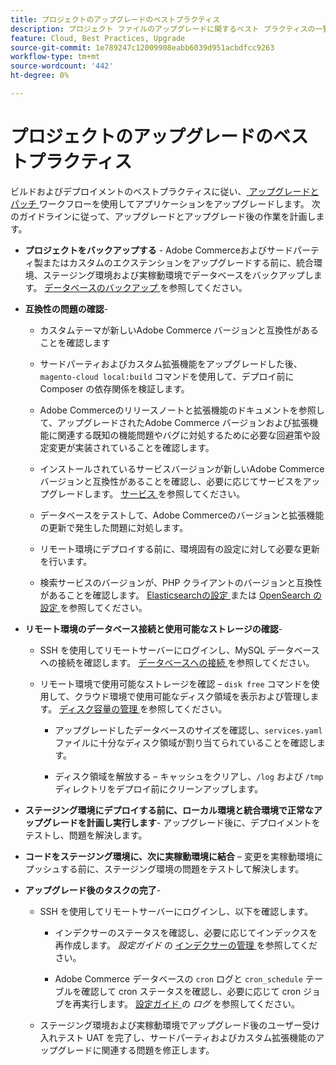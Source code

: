 ```yaml
---
title: プロジェクトのアップグレードのベストプラクティス
description: プロジェクト ファイルのアップグレードに関するベスト プラクティスの一覧を参照してください。
feature: Cloud, Best Practices, Upgrade
source-git-commit: 1e789247c12009908eabb6039d951acbdfcc9263
workflow-type: tm+mt
source-wordcount: '442'
ht-degree: 0%

---
```


# プロジェクトのアップグレードのベストプラクティス

ビルドおよびデプロイメントのベストプラクティスに従い、[ アップグレードとパッチ ](../development/commerce-version.md) ワークフローを使用してアプリケーションをアップグレードします。 次のガイドラインに従って、アップグレードとアップグレード後の作業を計画します。

- **プロジェクトをバックアップする** - Adobe Commerceおよびサードパーティ製またはカスタムのエクステンションをアップグレードする前に、統合環境、ステージング環境および実稼動環境でデータベースをバックアップします。 [ データベースのバックアップ ](../development/commerce-version.md#project-backup) を参照してください。

- **互換性の問題の確認**-

   - カスタムテーマが新しいAdobe Commerce バージョンと互換性があることを確認します

   - サードパーティおよびカスタム拡張機能をアップグレードした後、`magento-cloud local:build` コマンドを使用して、デプロイ前に Composer の依存関係を検証します。

   - Adobe Commerceのリリースノートと拡張機能のドキュメントを参照して、アップグレードされたAdobe Commerce バージョンおよび拡張機能に関連する既知の機能問題やバグに対処するために必要な回避策や設定変更が実装されていることを確認します。

   - インストールされているサービスバージョンが新しいAdobe Commerce バージョンと互換性があることを確認し、必要に応じてサービスをアップグレードします。 [ サービス ](../services/services-yaml.md) を参照してください。

   - データベースをテストして、Adobe Commerceのバージョンと拡張機能の更新で発生した問題に対処します。

   - リモート環境にデプロイする前に、環境固有の設定に対して必要な更新を行います。

   - 検索サービスのバージョンが、PHP クライアントのバージョンと互換性があることを確認します。 [Elasticsearchの設定 ](../services/elasticsearch.md) または [OpenSearch の設定 ](../services/opensearch.md) を参照してください。

- **リモート環境のデータベース接続と使用可能なストレージの確認**-

   - SSH を使用してリモートサーバーにログインし、MySQL データベースへの接続を確認します。 [ データベースへの接続 ](../services/mysql.md#connect-to-the-database) を参照してください。

   - リモート環境で使用可能なストレージを確認 – `disk free` コマンドを使用して、クラウド環境で使用可能なディスク領域を表示および管理します。 [ ディスク容量の管理 ](../storage/manage-disk-space.md) を参照してください。

      - アップグレードしたデータベースのサイズを確認し、`services.yaml` ファイルに十分なディスク領域が割り当てられていることを確認します。

      - ディスク領域を解放する – キャッシュをクリアし、`/log` および `/tmp` ディレクトリをデプロイ前にクリーンアップします。

- **ステージング環境にデプロイする前に、ローカル環境と統合環境で正常なアップグレードを計画し実行します**- アップグレード後に、デプロイメントをテストし、問題を解決します。

- **コードをステージング環境に、次に実稼動環境に結合** – 変更を実稼動環境にプッシュする前に、ステージング環境の問題をテストして解決します。

- **アップグレード後のタスクの完了**-

   - SSH を使用してリモートサーバーにログインし、以下を確認します。

      - インデクサーのステータスを確認し、必要に応じてインデックスを再作成します。 _設定ガイド_ の [ インデクサーの管理 ](https://experienceleague.adobe.com/docs/commerce-operations/configuration-guide/cli/manage-indexers.html?lang=ja) を参照してください。

      - Adobe Commerce データベースの `cron` ログと `cron_schedule` テーブルを確認して cron ステータスを確認し、必要に応じて cron ジョブを再実行します。
[ 設定ガイド ](https://experienceleague.adobe.com/docs/commerce-operations/configuration-guide/cli/configure-cron-jobs.html?lang=ja#logging) の _ログ_ を参照してください。

   - ステージング環境および実稼動環境でアップグレード後のユーザー受け入れテスト UAT を完了し、サードパーティおよびカスタム拡張機能のアップグレードに関連する問題を修正します。

